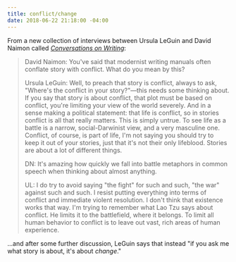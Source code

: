 ```yaml
---
title: conflict/change
date: 2018-06-22 21:18:00 -04:00
---
```


From a new collection of interviews between Ursula LeGuin and David Naimon called *[Conversations on Writing](https://www.indiebound.org/book/9781941040997)*:

>David Naimon: You've said that modernist writing manuals often conflate story with conflict. What do you mean by this? 
>
>Ursula LeGuin: Well, to preach that story is conflict, always to ask, "Where's the conflict in your story?"—this needs some thinking about. If you say that story is about conflict, that plot must be based on conflict, you're limiting your view of the world severely. And in a sense making a political statement: that life is conflict, so in stories conflict is all that really matters. This is simply untrue. To see life as a battle is a narrow, social-Darwinist view, and a very masculine one. Conflict, of course, is part of life, I'm not saying you should try to keep it out of your stories, just that it's not their only lifeblood. Stories are about a lot of different things.
>
>DN: It's amazing how quickly we fall into battle metaphors in common speech when thinking about almost anything.
>
>UL: I do try to avoid saying "the fight" for such and such, "the war" against such and such. I resist putting everything into terms of conflict and immediate violent resolution. I don't think that existence works that way. I'm trying to remember what Lao Tzu says about conflict. He limits it to the battlefield, where it belongs. To limit all human behavior to conflict is to leave out vast, rich areas of human experience.

...and after some further discussion, LeGuin says that instead "if you ask me what story is about, it's about *change*."

